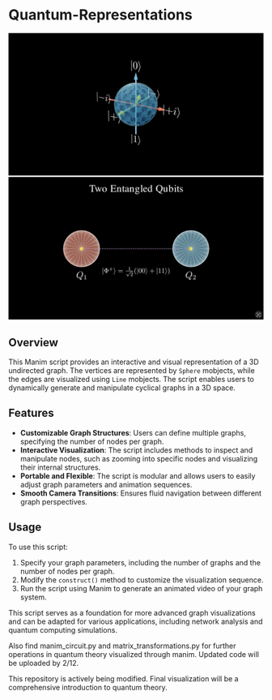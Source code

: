 # Quantum-Representations

![Bloch Sphere Representation](assets/images/BlochSphere.png)
![Entangled Qubits Representation](assets/images/EntangledQubits.png)


## Overview
This Manim script provides an interactive and visual representation of a 3D undirected graph. The vertices are represented by `Sphere` mobjects, while the edges are visualized using `Line` mobjects. The script enables users to dynamically generate and manipulate cyclical graphs in a 3D space.

## Features
- **Customizable Graph Structures**: Users can define multiple graphs, specifying the number of nodes per graph.
- **Interactive Visualization**: The script includes methods to inspect and manipulate nodes, such as zooming into specific nodes and visualizing their internal structures.
- **Portable and Flexible**: The script is modular and allows users to easily adjust graph parameters and animation sequences.
- **Smooth Camera Transitions**: Ensures fluid navigation between different graph perspectives.

## Usage
To use this script:
1. Specify your graph parameters, including the number of graphs and the number of nodes per graph.
2. Modify the `construct()` method to customize the visualization sequence.
3. Run the script using Manim to generate an animated video of your graph system.

This script serves as a foundation for more advanced graph visualizations and can be adapted for various applications, including network analysis and quantum computing simulations.

Also find manim_circuit.py and matrix_transformations.py for further operations in quantum theory visualized through manim. Updated code will be uploaded by 2/12.

This repository is actively being modified. Final visualization will be a comprehensive introduction to quantum theory.
